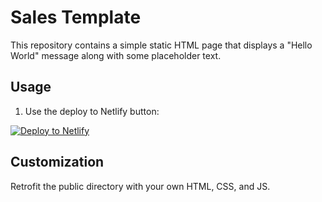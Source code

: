 # Sales Template

This repository contains a simple static HTML page that displays a "Hello World" message along with some placeholder text. 


## Usage

1. Use the deploy to Netlify button:

  [![Deploy to Netlify](https://www.netlify.com/img/deploy/button.svg)](https://app.netlify.com/start/deploy?repository=https://github.com/netlifyjoe/sales-template)


## Customization

Retrofit the public directory with your own HTML, CSS, and JS.  

